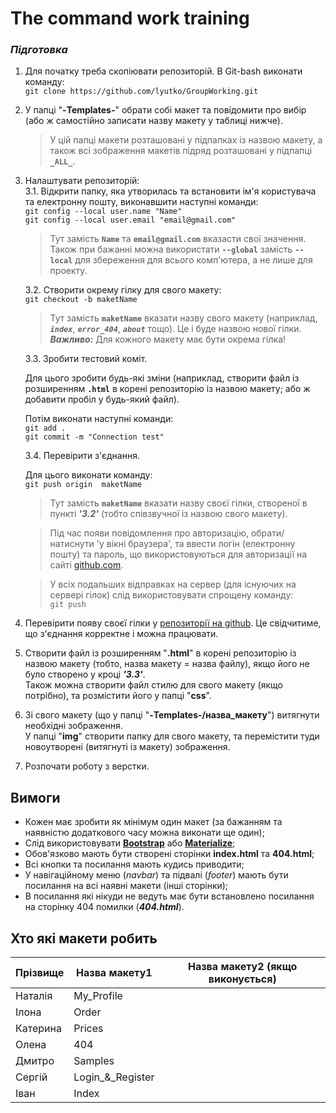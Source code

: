 # The command work training
### *Підготовка*

1. Для початку треба скопіювати репозиторій. В Git-bash виконати команду:  
        `git clone https://github.com/lyutko/GroupWorking.git`
2. У папці "**-Templates-**" обрати собі макет та повідомити про вибір (або ж самостійно записати назву макету у таблиці нижче).
    > У цій папці макети розташовані у підпапках із назвою макету, а також всі зображення макетів підряд розташовані у підпапці **`_ALL_`**.
3. Налаштувати репозиторій:  
    3.1. Відкрити папку, яка утворилась та встановити ім'я користувача та електронну пошту, виконавшити наступні команди:  
        `git config --local user.name "Name"`  
        `git config --local user.email "email@gmail.com"`

    > Тут замість  **`Name`**  та  **`email@gmail.com`**  вказасти свої значення.  
    > Також при бажанні можна використати **`--global`** замість **`--local`** для збереження для всього комп'ютера, а не лише для проекту.

    3.2. Створити окрему гілку для свого макету:  
        `git checkout -b maketName`  
    > Тут замість **`maketName`** вказати назву свого макету (наприклад, ***`index`***, ***`error_404`***, ***`about`*** тощо). Це і буде назвою нової гілки.  
    > ***Важливо:*** Для кожного макету має бути окрема гілка!

    3.3. Зробити тестовий коміт.  

    Для цього зробити будь-які зміни (наприклад, створити файл із розширенням **`.html`** в корені репозиторію із назвою макету; або ж добавити пробіл у будь-який файл).  

    Потім виконати наступні команди:  
        `git add .`  
        `git commit -m "Connection test"`  
		
	3.4. Перевірити з'єднання.  

    Для цього виконати команду:  
        `git push origin  maketName` 

    > Тут замість **`maketName`** вказати назву своєї гілки, створеної в пункті ***'3.2'*** (тобто співзвучної із назвою свого макету).  

    > Під час появи повідомлення про авторизацію, обрати/натиснути 'у вікні браузера', та ввести логін (електронну пошту) та пароль, що використовуються для авторизації на сайті [github.com](https://github.com).  
    
    > У всіх подальших відправках на сервер (для існуючих на сервері гілок) слід використовувати спрощену команду:  
    > `git push`  

4. Перевірити появу своєї гілки у [репозиторії на github](https://github.com/lyutko/GroupWorking). Це свідчитиме, що з'єднання корректне і можна працювати. 
5. Створити файл із розширенням "**.html**" в корені репозиторію із назвою макету (тобто, назва макету = назва файлу), якщо його не було створено у кроці ***'3.3'***.  
   Також можна створити файл стилю для свого макету (якщо потрібно), та розмістити його у папці "**css**".
6. Зі свого макету (що у папці "**-Templates-/назва_макету**") витягнути необхідні зображення.  
У папці "**img**" створити папку для свого макету, та перемістити туди новоутворені (витягнуті із макету) зображення.  
7. Розпочати роботу з верстки.



## Вимоги
- Кожен має зробити як мінімум один макет (за бажанням та наявністю додаткового часу можна виконати ще один);
- Слід використовувати [**Bootstrap**](https://getbootstrap.com/) або [**Materialize**](https://materializecss.com);
- Обов'язково мають бути створені сторінки **index.html** та **404.html**;
- Всі кнопки та посилання мають кудись приводити;
- У навігаційному меню (*navbar*) та підвалі (*footer*) мають бути посилання на всі наявні макети (інші сторінки);
- В посилання які нікуди не ведуть має бути встановлено посилання на сторінку 404 помилки (***404.html***).



## Хто які макети робить

| Прізвище |  Назва макету1   | Назва макету2 (якщо виконується) |
| -------- | ---------------- | -------------------------------- |
| Наталія  | My_Profile       |
| Ілона    | Order            |
| Катерина | Prices           |
| Олена    | 404              |
| Дмитро   | Samples          |
| Сергій   | Login_&_Register |
| Іван     | Index            |










